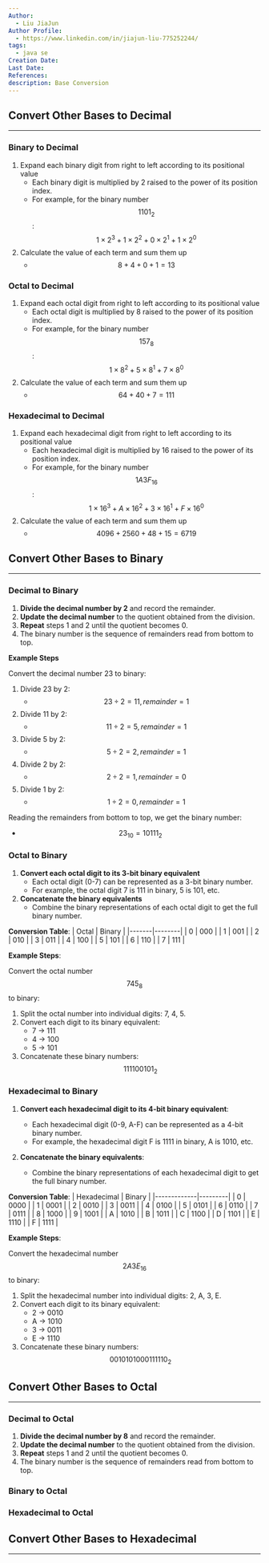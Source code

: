 ```yaml
---
Author:
  - Liu JiaJun
Author Profile:
  - https://www.linkedin.com/in/jiajun-liu-775252244/
tags: 
  - java se
Creation Date: 
Last Date: 
References: 
description: Base Conversion
---
```


## Convert Other Bases to Decimal
---
### Binary to Decimal 
1. Expand each binary digit from right to left according to its positional value
   - Each binary digit is multiplied by 2 raised to the power of its position index.
   - For example, for the binary number $$1101_2$$: $$1 × 2^3 + 1 × 2^2 + 0 × 2^1 + 1 × 2^0$$
2. Calculate the value of each term and sum them up
   - $$8 + 4 + 0 + 1 = 13$$

### Octal to Decimal 
1. Expand each octal digit from right to left according to its positional value
   - Each octal digit is multiplied by 8 raised to the power of its position index.
   - For example, for the binary number $$157_8$$: $$1 × 8^2 + 5 × 8^1 + 7 × 8^0$$
2. Calculate the value of each term and sum them up
   - $$64 + 40 + 7 = 111$$

### Hexadecimal to Decimal
1. Expand each hexadecimal  digit from right to left according to its positional value
   - Each hexadecimal digit is multiplied by 16 raised to the power of its position index.
   - For example, for the binary number $$1A3F_16$$: $$1 × 16^3 + A × 16^2 + 3 × 16^1 + F × 16^0$$
2. Calculate the value of each term and sum them up
   - $$4096 + 2560 + 48 + 15 = 6719$$

## Convert Other Bases to Binary
---
### Decimal to Binary
1. **Divide the decimal number by 2** and record the remainder.
2. **Update the decimal number** to the quotient obtained from the division.
3. **Repeat** steps 1 and 2 until the quotient becomes 0.
4. The binary number is the sequence of remainders read from bottom to top.

**Example Steps**

Convert the decimal number 23 to binary:

   1. Divide 23 by 2: 
      - $$23÷2=11, remainder=1$$
   2. Divide 11 by 2:
      - $$11÷2=5, remainder=1$$
   3. Divide 5 by 2:
      - $$5÷2=2, remainder=1$$
   4. Divide 2 by 2:
      - $$2÷2=1, remainder=0$$
   5. Divide 1 by 2:
      - $$1÷2=0, remainder=1$$

Reading the remainders from bottom to top, we get the binary number: 
   - $$23_10 = 10111_2$$

### Octal to Binary
1. **Convert each octal digit to its 3-bit binary equivalent**
   - Each octal digit (0-7) can be represented as a 3-bit binary number.
   - For example, the octal digit 7 is 111 in binary, 5 is 101, etc.
2. **Concatenate the binary equivalents**
   - Combine the binary representations of each octal digit to get the full binary number.

**Conversion Table**:
| Octal | Binary |
|-------|--------|
| 0     | 000    |
| 1     | 001    |
| 2     | 010    |
| 3     | 011    |
| 4     | 100    |
| 5     | 101    |
| 6     | 110    |
| 7     | 111    |

**Example Steps**:

Convert the octal number $$745_8$$ to binary:

1. Split the octal number into individual digits: 7, 4, 5.
2. Convert each digit to its binary equivalent:
   - 7 → 111
   - 4 → 100
   - 5 → 101
3. Concatenate these binary numbers: $$111100101_2$$

### Hexadecimal to Binary
1. **Convert each hexadecimal digit to its 4-bit binary equivalent**:
   - Each hexadecimal digit (0-9, A-F) can be represented as a 4-bit binary number.
   - For example, the hexadecimal digit F is 1111 in binary, A is 1010, etc.

2. **Concatenate the binary equivalents**:
   - Combine the binary representations of each hexadecimal digit to get the full binary number.

**Conversion Table**:
| Hexadecimal | Binary  |
|-------------|---------|
| 0           | 0000    |
| 1           | 0001    |
| 2           | 0010    |
| 3           | 0011    |
| 4           | 0100    |
| 5           | 0101    |
| 6           | 0110    |
| 7           | 0111    |
| 8           | 1000    |
| 9           | 1001    |
| A           | 1010    |
| B           | 1011    |
| C           | 1100    |
| D           | 1101    |
| E           | 1110    |
| F           | 1111    |

**Example Steps**:

Convert the hexadecimal number $$2A3E_{16}$$ to binary:

1. Split the hexadecimal number into individual digits: 2, A, 3, E.
2. Convert each digit to its binary equivalent:
   - 2 → 0010
   - A → 1010
   - 3 → 0011
   - E → 1110
3. Concatenate these binary numbers: $$0010101000111110_2$$

## Convert Other Bases to Octal
---
### Decimal to Octal
1. **Divide the decimal number by 8** and record the remainder.
2. **Update the decimal number** to the quotient obtained from the division.
3. **Repeat** steps 1 and 2 until the quotient becomes 0.
4. The binary number is the sequence of remainders read from bottom to top.

### Binary to Octal


### Hexadecimal to Octal


## Convert Other Bases to Hexadecimal
---

